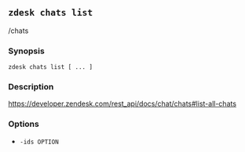 ## `zdesk chats list`

/chats

### Synopsis

    zdesk chats list [ ... ]

### Description

https://developer.zendesk.com/rest_api/docs/chat/chats#list-all-chats

### Options

* `-ids OPTION`

